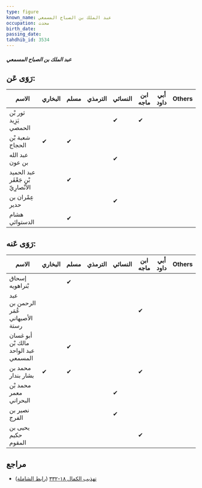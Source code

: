 ```yaml
---
type: figure
known_name: عبد الملك بن الصباح المسمعي
occupation: محدث
birth_date:
passing_date:
tahdhib_id: 3534
---
```

##### عبد الملك بن الصباح المسمعي

## رَوَى عَن:
| الاسم                               | البخاري | مسلم | الترمذي | النسائي | ابن ماجه | أبي داود | Others |
| ----------------------------------- | ------- | ---- | ------- | ------- | -------- | -------- | ------ |
| ثور بْن يَزِيد الحمصي               |         |      |         | ✔       | ✔        |          |        |
| شعبة بْن الحجاج                     | ✔       | ✔    |         |         |          |          |        |
| عبد الله بن عون                     |         |      |         | ✔       |          |          |        |
| عبد الحميد بْن جَعْفَر الأَنْصارِيّ |         | ✔    |         |         |          |          |        |
| عِمْران بن حدير                     |         |      |         | ✔       |          |          |        |
| هشام الدستوائي                      |         | ✔    |         |         |          |          |        |
## رَوَى عَنه:
| الاسم                                | البخاري | مسلم | الترمذي | النسائي | ابن ماجه | أبي داود | Others |
| ------------------------------------ | ------- | ---- | ------- | ------- | -------- | -------- | ------ |
| إسحاق بْنراهويه                      |         | ✔    |         |         |          |          |        |
| عبد الرحمن بن عُمَر الأصبهاني رستة   |         |      |         |         | ✔        |          |        |
| أبو غسان مالك بْن عبد الواحد المسمعي |         | ✔    |         |         |          |          |        |
| محمد بن بشار بندار                   | ✔       | ✔    |         |         | ✔        |          |        |
| محمد بْن معمر البحراني               |         |      |         | ✔       |          |          |        |
| نصير بن الفرج                        |         |      |         | ✔       |          |          |        |
| يحيى بن حكيم المقوم                  |         |      |         |         | ✔        |          |        |
## مراجع
- [تهذيب الكمال ١٨-٣٣٢](obsidian://open?vault=Tahdhib-al-Kamal&file=Figures/٣٥٣٤-عبد%20الملك%20بن%20الصباح%20المسمعي) ([رابط الشاملة](https://shamela.ws/book/3722/9365))